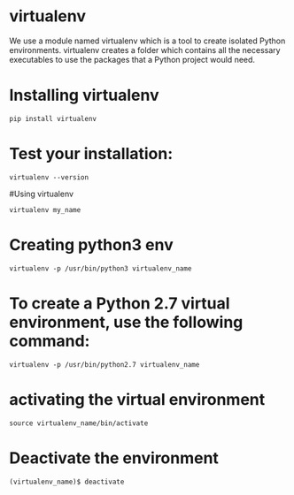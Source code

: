 # virtualenv
We use a module named virtualenv which is a tool to create isolated Python environments.
virtualenv creates a folder which contains all the necessary executables to use the packages that a Python project would need.

# Installing virtualenv
    
    pip install virtualenv

# Test your installation:

    virtualenv --version

#Using virtualenv

    virtualenv my_name

# Creating python3 env
    
    virtualenv -p /usr/bin/python3 virtualenv_name

# To create a Python 2.7 virtual environment, use the following command:

    virtualenv -p /usr/bin/python2.7 virtualenv_name

# activating the virtual environment

    source virtualenv_name/bin/activate

# Deactivate the environment
    (virtualenv_name)$ deactivate
